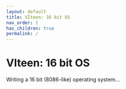 ```yaml
---
layout: default
title: VIteen: 16 bit OS
nav_order: 1
has_children: true
permalink: /
---
```


# VIteen: 16 bit OS

Writing a 16 bit (8086-like) operating system...


